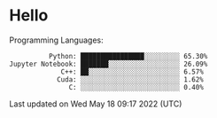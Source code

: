 # Hello

Programming Languages:

```
          Python: ████████████████░░░░░░░░░ 65.30%
Jupyter Notebook: ███████░░░░░░░░░░░░░░░░░░ 26.09%
             C++: ██░░░░░░░░░░░░░░░░░░░░░░░ 6.57%
            Cuda: ░░░░░░░░░░░░░░░░░░░░░░░░░ 1.62%
               C: ░░░░░░░░░░░░░░░░░░░░░░░░░ 0.40%
```

Last updated on Wed May 18 09:17 2022 (UTC)
